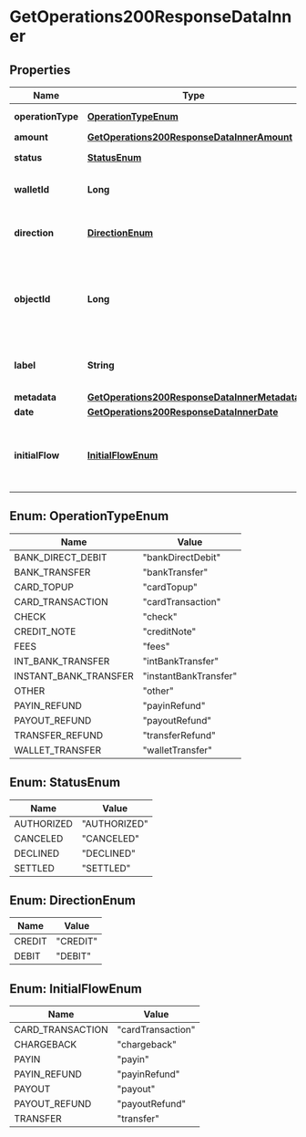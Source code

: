 

# GetOperations200ResponseDataInner


## Properties

| Name | Type | Description | Notes |
|------------ | ------------- | ------------- | -------------|
|**operationType** | [**OperationTypeEnum**](#OperationTypeEnum) | Type of operation.  |  [optional] |
|**amount** | [**GetOperations200ResponseDataInnerAmount**](GetOperations200ResponseDataInnerAmount.md) |  |  [optional] |
|**status** | [**StatusEnum**](#StatusEnum) | operation status |  [optional] |
|**walletId** | **Long** | ID of the wallet impacted |  [optional] |
|**direction** | [**DirectionEnum**](#DirectionEnum) | Direction of operation credit or debit |  [optional] |
|**objectId** | **Long** | The unique identifier of the Treezor object that contains the initial operation  |  [optional] |
|**label** | **String** | The tag attached to the operation |  [optional] |
|**metadata** | [**GetOperations200ResponseDataInnerMetadata**](GetOperations200ResponseDataInnerMetadata.md) |  |  [optional] |
|**date** | [**GetOperations200ResponseDataInnerDate**](GetOperations200ResponseDataInnerDate.md) |  |  [optional] |
|**initialFlow** | [**InitialFlowEnum**](#InitialFlowEnum) | Context about the technical conext of the initial operation. |  [optional] |



## Enum: OperationTypeEnum

| Name | Value |
|---- | -----|
| BANK_DIRECT_DEBIT | &quot;bankDirectDebit&quot; |
| BANK_TRANSFER | &quot;bankTransfer&quot; |
| CARD_TOPUP | &quot;cardTopup&quot; |
| CARD_TRANSACTION | &quot;cardTransaction&quot; |
| CHECK | &quot;check&quot; |
| CREDIT_NOTE | &quot;creditNote&quot; |
| FEES | &quot;fees&quot; |
| INT_BANK_TRANSFER | &quot;intBankTransfer&quot; |
| INSTANT_BANK_TRANSFER | &quot;instantBankTransfer&quot; |
| OTHER | &quot;other&quot; |
| PAYIN_REFUND | &quot;payinRefund&quot; |
| PAYOUT_REFUND | &quot;payoutRefund&quot; |
| TRANSFER_REFUND | &quot;transferRefund&quot; |
| WALLET_TRANSFER | &quot;walletTransfer&quot; |



## Enum: StatusEnum

| Name | Value |
|---- | -----|
| AUTHORIZED | &quot;AUTHORIZED&quot; |
| CANCELED | &quot;CANCELED&quot; |
| DECLINED | &quot;DECLINED&quot; |
| SETTLED | &quot;SETTLED&quot; |



## Enum: DirectionEnum

| Name | Value |
|---- | -----|
| CREDIT | &quot;CREDIT&quot; |
| DEBIT | &quot;DEBIT&quot; |



## Enum: InitialFlowEnum

| Name | Value |
|---- | -----|
| CARD_TRANSACTION | &quot;cardTransaction&quot; |
| CHARGEBACK | &quot;chargeback&quot; |
| PAYIN | &quot;payin&quot; |
| PAYIN_REFUND | &quot;payinRefund&quot; |
| PAYOUT | &quot;payout&quot; |
| PAYOUT_REFUND | &quot;payoutRefund&quot; |
| TRANSFER | &quot;transfer&quot; |



